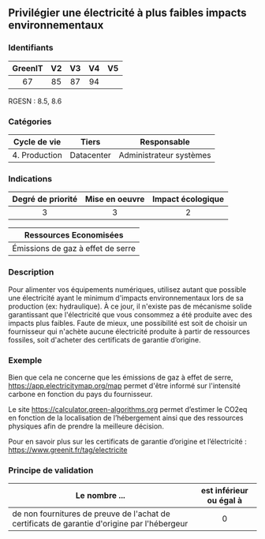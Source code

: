 ## Privilégier une électricité à plus faibles impacts environnementaux

### Identifiants

| GreenIT |  V2  |  V3  |  V4  |  V5  |
|:-------:|:----:|:----:|:----:|:----:|
|  67    | 85  | 87  |   94   |      |

RGESN : 8.5, 8.6

### Catégories

| Cycle de vie |  Tiers  |  Responsable  |
|:---------:|:----:|:----:|
| 4. Production | Datacenter | Administrateur systèmes |

### Indications

| Degré de priorité |      Mise en oeuvre       |  Impact écologique    |
|:-------------------:|:-------------------------:|:---------------------:|
| 3 | 3 | 2 |

|Ressources Economisées                                      |
|:----------------------------------------------------------:|
| Émissions de gaz à effet de serre  |

### Description

Pour alimenter vos équipements numériques, utilisez autant que possible une électricité ayant le minimum d'impacts environnementaux lors de sa production (ex: hydraulique).
À ce jour, il n'existe pas de mécanisme solide garantissant que l'électricité que vous consommez a été produite avec des impacts plus faibles. 
Faute de mieux, une possibilité est soit de choisir un fournisseur qui n'achète aucune électricité produite à partir de ressources fossiles, soit d'acheter des certificats de garantie d’origine.

### Exemple

Bien que cela ne concerne que les émissions de gaz à effet de serre, https://app.electricitymap.org/map permet d'être informé sur l'intensité carbone en fonction du pays du fournisseur.

Le site https://calculator.green-algorithms.org permet d’estimer le CO2eq en fonction de la localisation de l’hébergement ainsi que des ressources physiques afin de prendre la meilleure décision.

Pour en savoir plus sur les certificats de garantie d’origine et l’électricité :
https://www.greenit.fr/tag/electricite

### Principe de validation

| Le nombre ...     | est inférieur ou égal à   |  
|-------------------|:-------------------------:|
| de non fournitures de preuve de l'achat de certificats de garantie d'origine par l'hébergeur   | 0  |
